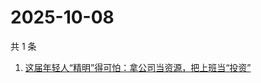 # 2025-10-08

共 1 条

<!-- BEGIN 36KR -->
<!-- 最后更新时间 2025-10-08 00:31:14 +0800 -->
1. [这届年轻人“精明”得可怕：拿公司当资源，把上班当“投资”](https://36kr.com/p/3468806427170432)
<!-- END 36KR -->
